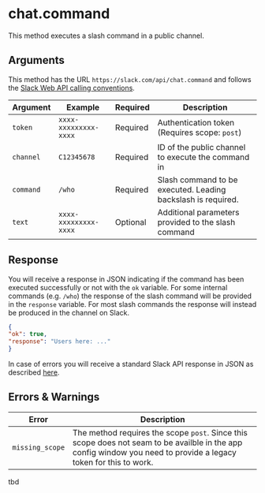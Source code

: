 # chat.command
This method executes a slash command in a public channel.

## Arguments
This method has the URL `https://slack.com/api/chat.command` and follows the [Slack Web API calling conventions](https://api.slack.com/web#basics).

Argument|Example|Required|Description
--------|-------|--------|-----------
`token`|`xxxx-xxxxxxxxx-xxxx`|Required|Authentication token (Requires scope: `post`)
`channel`|`C12345678`|Required|ID of the public channel to execute the command in
`command`|`/who`|Required|Slash command to be executed. Leading backslash is required.
`text`|`xxxx-xxxxxxxxx-xxxx`|Optional|Additional parameters provided to the slash command

## Response
You will receive a response in JSON indicating if the command has been executed successfully or not with the `ok` variable. 
For some internal commands (e.g. `/who`) the response of the slash command will be provided in the `response` variable. For most slash commands  the response will instead be produced in the channel on Slack.

```json
{
"ok": true,
"response": "Users here: ..."
}
```
In case of errors you will receive a standard Slack API response in JSON as described [here](https://api.slack.com/web#basics). 

## Errors & Warnings
Error|Description
--------|-------
`missing_scope`|The method requires the scope `post`. Since this scope does not seam to be availble in the app config window you need to provide a legacy token for this to work.

tbd
